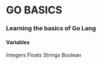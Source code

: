 # GO BASICS

### Learning the basics of Go Lang

#### Variables
  Integers
  Floats
  Strings
  Boolean
  

